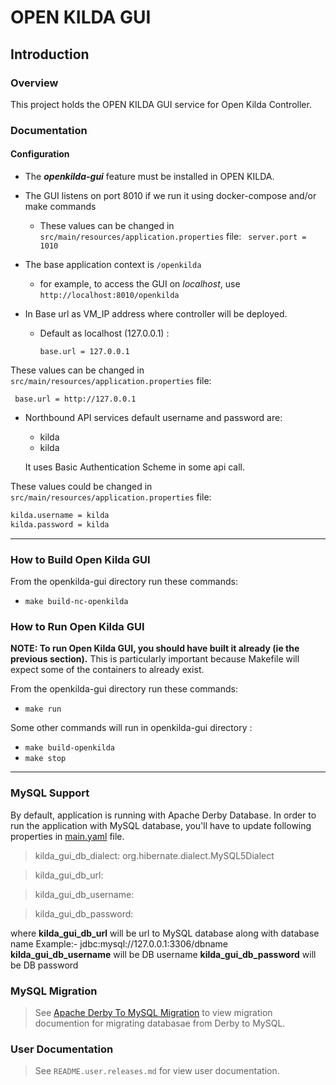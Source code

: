 # **OPEN KILDA GUI**

## Introduction

### Overview

This project holds the OPEN KILDA GUI service for Open Kilda Controller.

### Documentation

#### Configuration

* The **_openkilda-gui_** feature must be installed in OPEN KILDA.
* The GUI listens on port 8010 if we run it using docker-compose and/or make commands
	+ These values can be changed in ```src/main/resources/application.properties``` file:
		``` server.port = 1010```
		
* The base application context is ```/openkilda```
	+ for example, to access the GUI on _localhost_, use
    `http://localhost:8010/openkilda` 
	
* In Base url as VM_IP address where controller will be deployed.
	+ Default as localhost (127.0.0.1) :
  
		`base.url = 127.0.0.1`

These values can be changed in ```src/main/resources/application.properties``` file:

``` base.url = http://127.0.0.1```


* Northbound API services default username and password are:
  + kilda
  + kilda
  
  It uses Basic Authentication Scheme in some api call.

These values could be changed in ```src/main/resources/application.properties``` file:
```bash
kilda.username = kilda
kilda.password = kilda
```

----------
### **How to Build Open Kilda GUI**

From the openkilda-gui directory run these commands:

+ ```make build-nc-openkilda```


### **How to Run Open Kilda GUI**

__NOTE: To run Open Kilda GUI, you should have built it already (ie the previous section).__
This is particularly important because Makefile will expect some of the
containers to already exist.

From the openkilda-gui directory run these commands:

+ ```make run```

Some other commands will run in  openkilda-gui directory :

+ ```make build-openkilda```
+ ```make stop```

----
### MySQL Support
By default, application is running with Apache Derby Database. In order to run the application with MySQL database, you'll have to update following properties in [main.yaml](https://github.com/telstra/open-kilda/blob/improvement/derby_to_mysql_migration/confd/vars/main.yaml) file.
>kilda_gui_db_dialect: org.hibernate.dialect.MySQL5Dialect

>kilda_gui_db_url:

>kilda_gui_db_username:

>kilda_gui_db_password:

where 
**kilda_gui_db_url** will be url to MySQL database along with database name
Example:- jdbc:mysql://127.0.0.1:3306/dbname
**kilda_gui_db_username** will be DB username
**kilda_gui_db_password** will be DB password
### MySQL Migration
> See [Apache Derby To MySQL Migration](https://github.com/telstra/open-kilda/tree/improvement/derby_to_mysql_migration/docs/gui/ApacheDerbyToMySQLMigration.md) to view migration documention for migrating databasae from Derby to MySQL.


### User Documentation

> See `README.user.releases.md` for view user documentation.

[README.user.releases]: README.user.releases.md